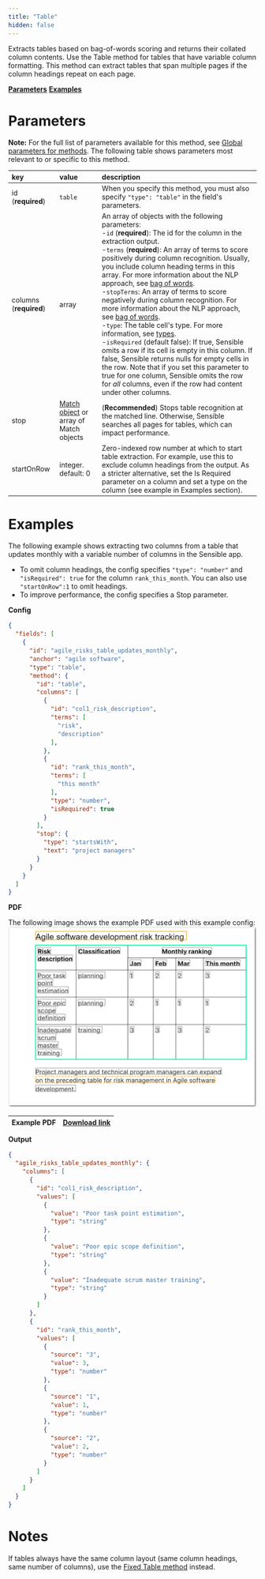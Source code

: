 ```yaml
---
title: "Table"
hidden: false
---
```

Extracts tables based on bag-of-words scoring and returns their collated column contents. Use the Table method for tables that have variable column formatting.  This method can extract tables that span multiple pages if the column headings repeat on each page.

[**Parameters**](doc:table#parameters)
[**Examples**](doc:table#examples)


Parameters
=====

**Note:** For the full list of parameters available for this method, see [Global parameters for methods](doc:method#global-parameters-for-methods). The following table shows parameters most relevant to or specific to this method.

| key                    | value                                               | description                                                  |
| :--------------------- | :-------------------------------------------------- | :----------------------------------------------------------- |
| id (**required**)      | `table`                                             | When you specify this method, you must also specify `"type": "table"` in the field's parameters. |
| columns (**required**) | array                                               | An array of objects with the following parameters: <br/> -`id` (**required**): The id for the column in the extraction output. <br/>  -`terms` (**required**): An array of terms to score positively during column recognition. Usually, you include column heading terms in this array. For more information about the NLP approach, see [bag of words](doc:bag-of-words). <br/> -`stopTerms`: An array of terms to score negatively during column recognition. For more information about the NLP approach, see [bag of words](doc:bag-of-words). <br/> -`type`: The table cell's type. For more information, see [types](doc:types). <br/>  -`isRequired` (default false): If true, Sensible omits a row if its cell is empty in this column. If false, Sensible returns nulls for empty cells in the row. Note that if you set this parameter to true for one column, Sensible omits the row for *all* columns, even if the row had content under other columns. |
| stop                   | [Match object](doc:match) or array of Match objects | (**Recommended**)  Stops table recognition at the matched line. Otherwise, Sensible searches all pages for tables, which can impact performance. |
| startOnRow             | integer. default: 0                                 | Zero-indexed row number at which to start table extraction. For example, use this to exclude column headings from the output. As a stricter alternative, set the Is Required parameter on a column and set a type on the column (see example in Examples section). |

Examples
====

The following example shows extracting two columns from a table that updates monthly with a variable number of columns in the Sensible app.

- To omit column headings, the config specifies `"type": "number"` and `"isRequired": true` for the column `rank_this_month`. You can also use `"startOnRow":1` to omit headings.
- To improve performance, the config specifies a Stop parameter.


**Config**

```json
{
  "fields": [
    {
      "id": "agile_risks_table_updates_monthly",
      "anchor": "agile software",
      "type": "table",
      "method": {
        "id": "table",
        "columns": [
          {
            "id": "col1_risk_description",
            "terms": [
              "risk",
              "description"
            ],
          },
          {
            "id": "rank_this_month",
            "terms": [
              "this month"
            ],
            "type": "number",
            "isRequired": true
          }
        ],
        "stop": {
          "type": "startsWith",
          "text": "project managers"
        }
      }
    }
  ]
}
```
**PDF**

The following image shows the example PDF used with this example config: ![Click to enlarge](https://raw.githubusercontent.com/sensible-hq/sensible-docs/main/readme-sync/assets/v0/images/final/table_dynamic.png)

| Example PDF | [Download link](https://raw.githubusercontent.com/sensible-hq/sensible-docs/main/readme-sync/assets/v0/pdfs/table_dynamic.pdf) |
| --------------------- | ------------------------------------------------------------ |

**Output**
```json
{
  "agile_risks_table_updates_monthly": {
    "columns": [
      {
        "id": "col1_risk_description",
        "values": [
          {
            "value": "Poor task point estimation",
            "type": "string"
          },
          {
            "value": "Poor epic scope definition",
            "type": "string"
          },
          {
            "value": "Inadequate scrum master training",
            "type": "string"
          }
        ]
      },
      {
        "id": "rank_this_month",
        "values": [
          {
            "source": "3",
            "value": 3,
            "type": "number"
          },
          {
            "source": "1",
            "value": 1,
            "type": "number"
          },
          {
            "source": "2",
            "value": 2,
            "type": "number"
          }
        ]
      }
    ]
  }
}
```

Notes
====

If tables always have the same column layout (same column headings, same number of columns), use the [Fixed Table method](doc:fixed-table) instead. 

